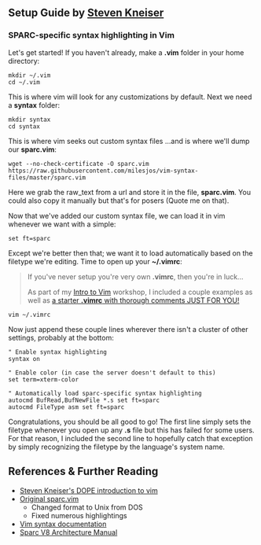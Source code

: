 ## Setup Guide by [Steven Kneiser](https://github.com/theshteves)

### SPARC-specific syntax highlighting in Vim  

Let's get started!  If you haven't already, make a **.vim** folder in your home directory:

```shell
mkdir ~/.vim
cd ~/.vim
```

This is where vim will look for any customizations by default.  Next we need a **syntax** folder:

```shell
mkdir syntax
cd syntax
```

This is where vim seeks out custom syntax files  ...and is where we'll dump our **sparc.vim**:

```shell
wget --no-check-certificate -O sparc.vim https://raw.githubusercontent.com/milesjos/vim-syntax-files/master/sparc.vim
```

Here we grab the raw_text from a url and store it in the file, **sparc.vim**.  You could also copy it manually but that's for posers (Quote me on that).

Now that we've added our custom syntax file, we can load it in vim whenever we want with a simple:

```vim
set ft=sparc
```

Except we're better then that; we want it to load automatically based on the filetype we're editing.  Time to open up your **~/.vimrc**:

> If you've never setup you're very own **.vimrc**, then you're in luck...
> 
> As part of my [Intro to Vim](https://github.com/theshteves/vim-workshop) workshop, I included a couple examples
> as well as [a starter **.vimrc** with thorough comments JUST FOR YOU!](https://raw.githubusercontent.com/theshteves/vim-workshop/master/your.vim)

```shell
vim ~/.vimrc
```

Now just append these couple lines wherever there isn't a cluster of other settings, probably at the bottom:

```vim
" Enable syntax highlighting
syntax on

" Enable color (in case the server doesn't default to this)
set term=xterm-color

" Automatically load sparc-specific syntax highlighting
autocmd BufRead,BufNewFile *.s set ft=sparc
autocmd FileType asm set ft=sparc
```

Congratulations, you should be all good to go!  The first line simply sets the filetype whenever you open up any **.s** file but this has failed for some users.  For that reason, I included the second line to hopefully catch that exception by simply recognizing the filetype by the language's system name.

## References & Further Reading

* [Steven Kneiser's DOPE introduction to vim](https://github.com/theshteves/vim-workshop)
* [Original sparc.vim](http://vim.sourceforge.net/scripts/script.php?script_id=635)
  * Changed format to Unix from DOS
  * Fixed numerous highlightings
* [Vim syntax documentation](http://vimdoc.sourceforge.net/htmldoc/syntax.html)
* [Sparc V8 Architecture Manual](http://www.gaisler.com/doc/sparcv8.pdf)

